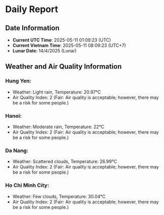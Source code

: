 # Daily Report
## Date Information
- **Current UTC Time**: 2025-05-11 01:09:23 (UTC)
- **Current Vietnam Time**: 2025-05-11 08:09:23 (UTC+7)
- **Lunar Date**: 14/4/2025 (Lunar)

## Weather and Air Quality Information

### Hung Yen:
- Weather: Light rain, Temperature: 20.97°C
- Air Quality Index: 2 (Fair: Air quality is acceptable; however, there may be a risk for some people.)

### Hanoi:
- Weather: Moderate rain, Temperature: 22°C
- Air Quality Index: 2 (Fair: Air quality is acceptable; however, there may be a risk for some people.)

### Da Nang:
- Weather: Scattered clouds, Temperature: 26.99°C
- Air Quality Index: 2 (Fair: Air quality is acceptable; however, there may be a risk for some people.)

### Ho Chi Minh City:
- Weather: Few clouds, Temperature: 30.04°C
- Air Quality Index: 2 (Fair: Air quality is acceptable; however, there may be a risk for some people.)
